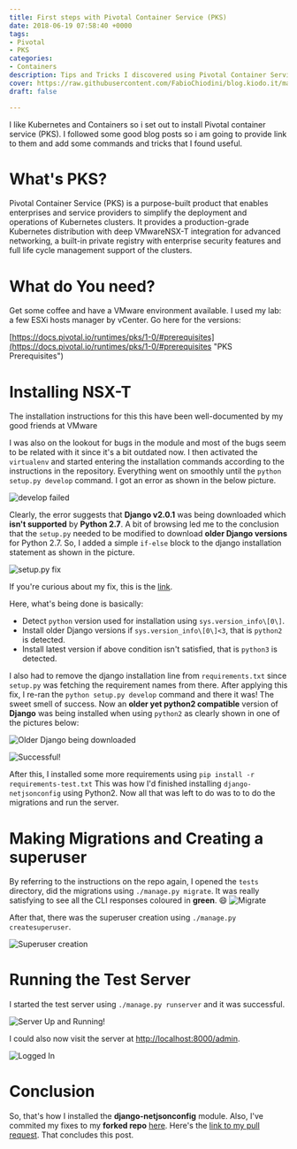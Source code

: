 ```yaml
---
title: First steps with Pivotal Container Service (PKS)
date: 2018-06-19 07:58:40 +0000
tags:
- Pivotal
- PKS
categories:
- Containers
description: Tips and Tricks I discovered using Pivotal Container Services (PKS)
cover: https://raw.githubusercontent.com/FabioChiodini/blog.kiodo.it/master/images/PKSCover.png
draft: false

---
```

I like Kubernetes and Containers so i set out to install Pivotal container service (PKS). I followed some good blog posts so i am going to provide link to them and add some commands and tricks that I found useful.

# What's PKS?

Pivotal Container Service (PKS) is a purpose-built product that enables enterprises and service providers to simplify the deployment and operations of Kubernetes clusters. It provides a production-grade Kubernetes distribution with deep VMwareNSX-T integration for advanced networking, a built-in private registry with enterprise security features and full life cycle management support of the clusters.

# What do You need?

Get some coffee and have a VMware environment available. I used my lab: a few ESXi hosts manager by vCenter. Go here for the versions:

[https://docs.pivotal.io/runtimes/pks/1-0/#prerequisites](https://docs.pivotal.io/runtimes/pks/1-0/#prerequisites "PKS Prerequisites")

# Installing NSX-T

The installation instructions for this this have been well-documented by my good friends at VMware

 I was also on the lookout for bugs in the module and most of the bugs seem to be related with it since it's a bit outdated now.
I then activated the `virtualenv` and started entering the installation commands according to the instructions in the repository. Everything went on smoothly until the `python setup.py develop` command. I got an error as shown in the below picture.

![develop failed](https://raw.githubusercontent.com/UtkarshVerma/blog/source/static/images/netjsonconfig/django2.png)

Clearly, the error suggests that **Django v2.0.1** was being downloaded which **isn't supported** by **Python 2.7**. A bit of browsing led me to the conclusion that the `setup.py` needed to be modified to download **older Django versions** for Python 2.7. So, I added a simple `if-else` block to the django installation statement as shown in the picture.

![setup.py fix](https://raw.githubusercontent.com/UtkarshVerma/blog/source/static/images/netjsonconfig/my-fix.png)

If you're curious about my fix,  this is the [link](https://github.com/UtkarshVerma/django-netjsonconfig/commit/1575acbbc719e539cd8ecbffc761d8b9c2023d56).

Here, what's being done is basically:

* Detect `python` version used for installation using `sys.version_info\[0\]`.
* Install older Django versions if `sys.version_info\[0\]<3`, that is `python2` is detected.
* Install latest version if above condition isn't satisfied, that is `python3` is detected.

I also had to remove the django installation line from `requirements.txt` since `setup.py` was fetching the requirement names from there. After applying this fix, I re-ran the `python setup.py develop` command and there it was! The sweet smell of success. Now an **older yet python2 compatible** version of **Django** was being installed when using `python2` as clearly shown in one of the pictures below:

![Older Django being downloaded](https://raw.githubusercontent.com/UtkarshVerma/blog/source/static/images/netjsonconfig/django-v-fixed.png)

![Successful!](https://raw.githubusercontent.com/UtkarshVerma/blog/source/static/images/netjsonconfig/Success!.png)

After this, I installed some more requirements using `pip install -r requirements-test.txt`
This was how I'd finished installing `django-netjsonconfig` using Python2. Now all that was left to do was to to do the migrations and run the server.

# Making Migrations and Creating a superuser

By referring to the instructions on the repo again, I opened the `tests` directory,
did the migrations using `./manage.py migrate`. It was really satisfying to see all the CLI responses coloured in **green**. :smile:
![Migrate](https://raw.githubusercontent.com/UtkarshVerma/blog/source/static/images/netjsonconfig/migrate.png)

After that, there was the superuser creation using `./manage.py createsuperuser`.

![Superuser creation](https://raw.githubusercontent.com/UtkarshVerma/blog/source/static/images/netjsonconfig/superuser.png)

# Running the Test Server

I started the test server using `./manage.py runserver` and it was successful.

![Server Up and Running!](https://raw.githubusercontent.com/UtkarshVerma/blog/source/static/images/netjsonconfig/up-and-running.png)

I could also now visit the server at [http://localhost:8000/admin](http://localhost/admin).

![Logged In](https://raw.githubusercontent.com/UtkarshVerma/blog/source/static/images/netjsonconfig/logged-in.png)

# Conclusion

So, that's how I installed the **django-netjsonconfig** module. Also, I've commited my fixes to my **forked repo** [here](https://github.com/UtkarshVerma/django-netjsonconfig). Here's the [link to my pull request](https://github.com/openwisp/django-netjsonconfig/pull/71). That concludes this post.